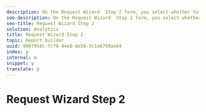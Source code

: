 ```yaml
---
description: On the Request Wizard  Step 2 form, you select whether to create a pivot-style layout or to use the custom layout.
seo-description: On the Request Wizard  Step 2 form, you select whether to create a pivot-style layout or to use the custom layout.
seo-title: Request Wizard Step 2
solution: Analytics
title: Request Wizard Step 2
topic: Report builder
uuid: 9007958c-fcf0-44e0-8e50-3c1a6799ae84
index: y
internal: n
snippet: y
translate: y
---
```


# Request Wizard Step 2

